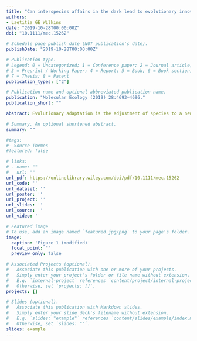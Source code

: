 ```yaml
---
title: "Can interspecies affairs in the dark lead to evolutionary innovation?"
authors:
- Laetitia GE Wilkins
date: "2019-10-28T00:00:00Z"
doi: "10.1111/mec.15262"

# Schedule page publish date (NOT publication's date).
publishDate: "2019-10-28T00:00:00Z"

# Publication type.
# Legend: 0 = Uncategorized; 1 = Conference paper; 2 = Journal article;
# 3 = Preprint / Working Paper; 4 = Report; 5 = Book; 6 = Book section;
# 7 = Thesis; 8 = Patent
publication_types: ["2"]

# Publication name and optional abbreviated publication name.
publication: "Molecular Ecology (2019) 28:4693–4696."
publication_short: ""

abstract: Evolutionary adaptation is the adjustment of species to a new or changing environment. Engaging in mutualistic microbial symbioses has been put forward as a key trait that promotes the differential, evolutionary success of many animal and plant lineages (McFall‐Ngai, 2008). Microbial mutualists allow these organisms to occupy new ecological niches where they could not have persisted on their own or would have been constrained by competitors. Vertical transmission of beneficial microbial symbionts from parents to the offspring is expected to link the adaptive association between a given host and microbe, and it can lead to coevolution and sometimes even cospeciation (Fisher, Henry, Cornwallis, Kiers, & West, 2017). Vertical transmission also causes bottlenecks that strongly reduce the effective population size and genetic diversity of the symbiont population. Moreover, vertically transmitted symbionts are assumed to have fewer opportunities to exchange genes with relatives in the environment. In a “From the Cover” article in this issue of Molecular Ecology, Breusing, Johnson, Vrijenhoek, and Young (2019) investigated whether hybridization among different host species could lead to interspecies exchange of otherwise strictly vertically transmitted symbionts. Hybridization of divergent lineages can potentially cause intrinsic and extrinsic incompatibilities, swamp rare alleles, and lead to population extinctions. In some cases, however, it might also create novel trait combinations that lead to evolutionary innovation (Marques, Meier, & Seehausen, 2019). Breusing et al. (2019) linked the concept of hybridization to symbiont transmission, and their findings have significant implications for the study of evolution of vertically transmitted symbionts and their hosts.

# Summary. An optional shortened abstract.
summary: ""

#tags:
#- Source Themes
#featured: false

# links:
# - name: ""
#   url: ""
url_pdf: https://onlinelibrary.wiley.com/doi/pdf/10.1111/mec.15262
url_code: ''
url_dataset: ''
url_poster: ''
url_project: ''
url_slides: ''
url_source: ''
url_video: ''

# Featured image
# To use, add an image named `featured.jpg/png` to your page's folder.
image:
  caption: 'Figure 1 (modified)'
  focal_point: ""
  preview_only: false

# Associated Projects (optional).
#   Associate this publication with one or more of your projects.
#   Simply enter your project's folder or file name without extension.
#   E.g. `internal-project` references `content/project/internal-project/index.md`.
#   Otherwise, set `projects: []`.
projects: []

# Slides (optional).
#   Associate this publication with Markdown slides.
#   Simply enter your slide deck's filename without extension.
#   E.g. `slides: "example"` references `content/slides/example/index.md`.
#   Otherwise, set `slides: ""`.
slides: example
---
```


<script type='text/javascript' src='https://d1bxh8uas1mnw7.cloudfront.net/assets/embed.js'></script>

<div data-badge-type="medium-donut" data-doi="10.1111/mec.15262" data-condensed="true" data-hide-no-mentions="true" class="altmetric-embed"></div> 
<span class="__dimensions_badge_embed__" data-doi="10.1111/mec.15262" data-hide-zero-citations="true" data-legend="hover-right"></span><script async src="https://badge.dimensions.ai/badge.js" charset="utf-8"></script>

